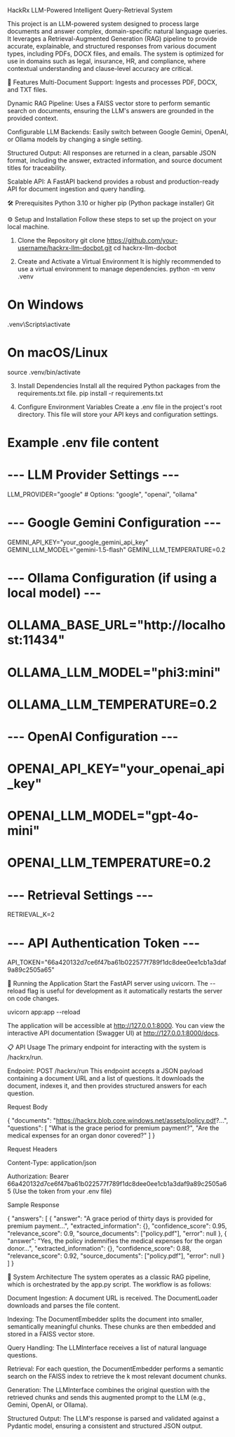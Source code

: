 HackRx LLM-Powered Intelligent Query-Retrieval System

This project is an LLM-powered system designed to process large documents and answer complex, domain-specific natural language queries. It leverages a Retrieval-Augmented Generation (RAG) pipeline to provide accurate, explainable, and structured responses from various document types, including PDFs, DOCX files, and emails.
The system is optimized for use in domains such as legal, insurance, HR, and compliance, where contextual understanding and clause-level accuracy are critical.



🚀 Features
Multi-Document Support: Ingests and processes PDF, DOCX, and TXT files.

Dynamic RAG Pipeline: Uses a FAISS vector store to perform semantic search on documents, ensuring the LLM's answers are grounded in the provided context.

Configurable LLM Backends: Easily switch between Google Gemini, OpenAI, or Ollama models by changing a single setting.

Structured Output: All responses are returned in a clean, parsable JSON format, including the answer, extracted information, and source document titles for traceability.

Scalable API: A FastAPI backend provides a robust and production-ready API for document ingestion and query handling.



🛠️ Prerequisites
Python 3.10 or higher
pip (Python package installer)
Git



⚙️ Setup and Installation
Follow these steps to set up the project on your local machine.

1. Clone the Repository
git clone https://github.com/your-username/hackrx-llm-docbot.git
cd hackrx-llm-docbot

2. Create and Activate a Virtual Environment
It is highly recommended to use a virtual environment to manage dependencies.
python -m venv .venv
# On Windows
.venv\Scripts\activate
# On macOS/Linux
source .venv/bin/activate

3. Install Dependencies
Install all the required Python packages from the requirements.txt file.
pip install -r requirements.txt

4. Configure Environment Variables
Create a .env file in the project's root directory. This file will store your API keys and configuration settings.
# Example .env file content
# --- LLM Provider Settings ---
LLM_PROVIDER="google"  # Options: "google", "openai", "ollama"
# --- Google Gemini Configuration ---
GEMINI_API_KEY="your_google_gemini_api_key"
GEMINI_LLM_MODEL="gemini-1.5-flash"
GEMINI_LLM_TEMPERATURE=0.2
# --- Ollama Configuration (if using a local model) ---
# OLLAMA_BASE_URL="http://localhost:11434"
# OLLAMA_LLM_MODEL="phi3:mini"
# OLLAMA_LLM_TEMPERATURE=0.2
# --- OpenAI Configuration ---
# OPENAI_API_KEY="your_openai_api_key"
# OPENAI_LLM_MODEL="gpt-4o-mini"
# OPENAI_LLM_TEMPERATURE=0.2
# --- Retrieval Settings ---
RETRIEVAL_K=2
# --- API Authentication Token ---
API_TOKEN="66a420132d7ce6f47ba61b022577f789f1dc8dee0ee1cb1a3daf9a89c2505a65"



🚀 Running the Application
Start the FastAPI server using uvicorn. The --reload flag is useful for development as it automatically restarts the server on code changes.

uvicorn app:app --reload

The application will be accessible at http://127.0.0.1:8000. You can view the interactive API documentation (Swagger UI) at http://127.0.0.1:8000/docs.

📋 API Usage
The primary endpoint for interacting with the system is /hackrx/run.

Endpoint: POST /hackrx/run
This endpoint accepts a JSON payload containing a document URL and a list of questions. It downloads the document, indexes it, and then provides structured answers for each question.

Request Body

{
    "documents": "https://hackrx.blob.core.windows.net/assets/policy.pdf?...",
    "questions": [
        "What is the grace period for premium payment?",
        "Are the medical expenses for an organ donor covered?"
    ]
}

Request Headers

Content-Type: application/json

Authorization: Bearer 66a420132d7ce6f47ba61b022577f789f1dc8dee0ee1cb1a3daf9a89c2505a65 (Use the token from your .env file)

Sample Response

{
    "answers": [
        {
            "answer": "A grace period of thirty days is provided for premium payment...",
            "extracted_information": {},
            "confidence_score": 0.95,
            "relevance_score": 0.9,
            "source_documents": ["policy.pdf"],
            "error": null
        },
        {
            "answer": "Yes, the policy indemnifies the medical expenses for the organ donor...",
            "extracted_information": {},
            "confidence_score": 0.88,
            "relevance_score": 0.92,
            "source_documents": ["policy.pdf"],
            "error": null
        }
    ]
}




🧠 System Architecture
The system operates as a classic RAG pipeline, which is orchestrated by the app.py script. The workflow is as follows:

Document Ingestion: A document URL is received. The DocumentLoader downloads and parses the file content.

Indexing: The DocumentEmbedder splits the document into smaller, semantically meaningful chunks. These chunks are then embedded and stored in a FAISS vector store.

Query Handling: The LLMInterface receives a list of natural language questions.

Retrieval: For each question, the DocumentEmbedder performs a semantic search on the FAISS index to retrieve the k most relevant document chunks.

Generation: The LLMInterface combines the original question with the retrieved chunks and sends this augmented prompt to the LLM (e.g., Gemini, OpenAI, or Ollama).

Structured Output: The LLM's response is parsed and validated against a Pydantic model, ensuring a consistent and structured JSON output.